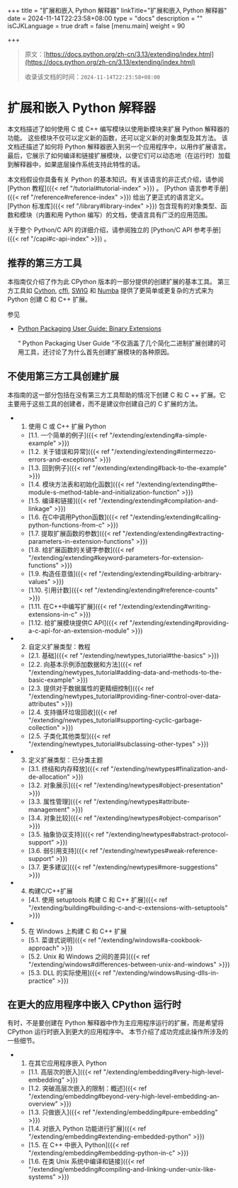 +++
title = "扩展和嵌入 Python 解释器"
linkTitle="扩展和嵌入 Python 解释器"
date = 2024-11-14T22:23:58+08:00
type = "docs"
description = ""
isCJKLanguage = true
draft = false
[menu.main]
    weight = 90

+++

> 原文：[https://docs.python.org/zh-cn/3.13/extending/index.html](https://docs.python.org/zh-cn/3.13/extending/index.html)
>
> 收录该文档的时间：`2024-11-14T22:23:58+08:00`

# 扩展和嵌入 Python 解释器

本文档描述了如何使用 C 或 C++ 编写模块以使用新模块来扩展 Python 解释器的功能。 这些模块不仅可以定义新的函数，还可以定义新的对象类型及其方法。 该文档还描述了如何将 Python 解释器嵌入到另一个应用程序中，以用作扩展语言。 最后，它展示了如何编译和链接扩展模块，以便它们可以动态地（在运行时）加载到解释器中，如果底层操作系统支持此特性的话。

本文档假设你具备有关 Python 的基本知识。有关该语言的非正式介绍，请参阅 [Python 教程]({{< ref "/tutorial#tutorial-index" >}}) 。 [Python 语言参考手册]({{< ref "/reference#reference-index" >}}) 给出了更正式的语言定义。 [Python 标准库]({{< ref "/library#library-index" >}}) 包含现有的对象类型、函数和模块（内置和用 Python 编写）的文档，使语言具有广泛的应用范围。

关于整个 Python/C API 的详细介绍，请参阅独立的 [Python/C API 参考手册]({{< ref "/capi#c-api-index" >}}) 。

## 推荐的第三方工具

本指南仅介绍了作为此 CPython 版本的一部分提供的创建扩展的基本工具。 第三方工具如 [Cython](https://cython.org/), [cffi](https://cffi.readthedocs.io/), [SWIG](https://www.swig.org/) 和 [Numba](https://numba.pydata.org/) 提供了更简单或更复杂的方式来为 Python 创建 C 和 C++ 扩展。

参见

- [Python Packaging User Guide: Binary Extensions](https://packaging.python.org/guides/packaging-binary-extensions/)

  “ Python Packaging User Guide ”不仅涵盖了几个简化二进制扩展创建的可用工具，还讨论了为什么首先创建扩展模块的各种原因。

## 不使用第三方工具创建扩展

本指南的这一部分包括在没有第三方工具帮助的情况下创建 C 和 C ++ 扩展。它主要用于这些工具的创建者，而不是建议你创建自己的 C 扩展的方法。

- 1. 使用 C 或 C++ 扩展 Python

  - [1.1. 一个简单的例子]({{< ref "/extending/extending#a-simple-example" >}})
  - [1.2. 关于错误和异常]({{< ref "/extending/extending#intermezzo-errors-and-exceptions" >}})
  - [1.3. 回到例子]({{< ref "/extending/extending#back-to-the-example" >}})
  - [1.4. 模块方法表和初始化函数]({{< ref "/extending/extending#the-module-s-method-table-and-initialization-function" >}})
  - [1.5. 编译和链接]({{< ref "/extending/extending#compilation-and-linkage" >}})
  - [1.6. 在C中调用Python函数]({{< ref "/extending/extending#calling-python-functions-from-c" >}})
  - [1.7. 提取扩展函数的参数]({{< ref "/extending/extending#extracting-parameters-in-extension-functions" >}})
  - [1.8. 给扩展函数的关键字参数]({{< ref "/extending/extending#keyword-parameters-for-extension-functions" >}})
  - [1.9. 构造任意值]({{< ref "/extending/extending#building-arbitrary-values" >}})
  - [1.10. 引用计数]({{< ref "/extending/extending#reference-counts" >}})
  - [1.11. 在C++中编写扩展]({{< ref "/extending/extending#writing-extensions-in-c" >}})
  - [1.12. 给扩展模块提供C API]({{< ref "/extending/extending#providing-a-c-api-for-an-extension-module" >}})

- 2. 自定义扩展类型：教程

  - [2.1. 基础]({{< ref "/extending/newtypes_tutorial#the-basics" >}})
  - [2.2. 向基本示例添加数据和方法]({{< ref "/extending/newtypes_tutorial#adding-data-and-methods-to-the-basic-example" >}})
  - [2.3. 提供对于数据属性的更精细控制]({{< ref "/extending/newtypes_tutorial#providing-finer-control-over-data-attributes" >}})
  - [2.4. 支持循环垃圾回收]({{< ref "/extending/newtypes_tutorial#supporting-cyclic-garbage-collection" >}})
  - [2.5. 子类化其他类型]({{< ref "/extending/newtypes_tutorial#subclassing-other-types" >}})

- 3. 定义扩展类型：已分类主题

  - [3.1. 终结和内存释放]({{< ref "/extending/newtypes#finalization-and-de-allocation" >}})
  - [3.2. 对象展示]({{< ref "/extending/newtypes#object-presentation" >}})
  - [3.3. 属性管理]({{< ref "/extending/newtypes#attribute-management" >}})
  - [3.4. 对象比较]({{< ref "/extending/newtypes#object-comparison" >}})
  - [3.5. 抽象协议支持]({{< ref "/extending/newtypes#abstract-protocol-support" >}})
  - [3.6. 弱引用支持]({{< ref "/extending/newtypes#weak-reference-support" >}})
  - [3.7. 更多建议]({{< ref "/extending/newtypes#more-suggestions" >}})

- 4. 构建C/C++扩展

  - [4.1. 使用 setuptools 构建 C 和 C++ 扩展]({{< ref "/extending/building#building-c-and-c-extensions-with-setuptools" >}})

- 5. 在 Windows 上构建 C 和 C++ 扩展

  - [5.1. 菜谱式说明]({{< ref "/extending/windows#a-cookbook-approach" >}})
  - [5.2. Unix 和 Windows 之间的差异]({{< ref "/extending/windows#differences-between-unix-and-windows" >}})
  - [5.3. DLL 的实际使用]({{< ref "/extending/windows#using-dlls-in-practice" >}})

## 在更大的应用程序中嵌入 CPython 运行时

有时，不是要创建在 Python 解释器中作为主应用程序运行的扩展，而是希望将 CPython 运行时嵌入到更大的应用程序中。 本节介绍了成功完成此操作所涉及的一些细节。

- 1. 在其它应用程序嵌入 Python

  - [1.1. 高层次的嵌入]({{< ref "/extending/embedding#very-high-level-embedding" >}})
  - [1.2. 突破高层次嵌入的限制：概述]({{< ref "/extending/embedding#beyond-very-high-level-embedding-an-overview" >}})
  - [1.3. 只做嵌入]({{< ref "/extending/embedding#pure-embedding" >}})
  - [1.4. 对嵌入 Python 功能进行扩展]({{< ref "/extending/embedding#extending-embedded-python" >}})
  - [1.5. 在 C++ 中嵌入 Python]({{< ref "/extending/embedding#embedding-python-in-c" >}})
  - [1.6. 在类 Unix 系统中编译和链接]({{< ref "/extending/embedding#compiling-and-linking-under-unix-like-systems" >}})
